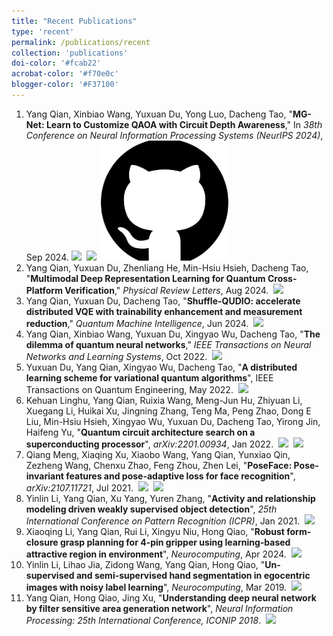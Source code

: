 ```yaml
---
title: "Recent Publications"
type: 'recent'
permalink: /publications/recent
collection: 'publications'
doi-color: '#fcab22'
acrobat-color: '#f70e0c'
blogger-color: '#F37100'
---
```

1. Yang Qian, Xinbiao Wang, Yuxuan Du, Yong Luo, Dacheng Tao, "**MG-Net: Learn to Customize QAOA with Circuit Depth Awareness**," In *38th Conference on Neural Information Processing Systems (NeurIPS 2024)*, Sep 2024. <a href='https://arxiv.org/abs/2409.18692' target='_blank' class='btn btn--mcwarxiv'><img src='../images/arxiv-logo-16px-high.png'/></a> &nbsp;<a href='/publications/bibtex#qian2024mgnet' target='_blank' class='btn btn--mcwbibtex'><img src='../images/BibTeX_logo-16px-high.png'/></a> &nbsp;<a href='https://github.com/QQQYang/MG-Net' target='_blank' class='btn btn--mcwbibtex'><img src='../images/github.png'/></a>
1. Yang Qian, Yuxuan Du, Zhenliang He, Min-Hsiu Hsieh, Dacheng Tao, "**Multimodal Deep Representation Learning for Quantum Cross-Platform Verification**," *Physical Review Letters*, Aug 2024. <a href='https://journals.aps.org/prl/abstract/10.1103/PhysRevLett.133.130601' target='_blank'><i class='fas fa-solid fa-file-pdf' style='color: {{ page.acrobat-color }}'></i></a> &nbsp;<a href='/publications/bibtex#qian2024multimodal' target='_blank' class='btn btn--mcwbibtex'><img src='../images/BibTeX_logo-16px-high.png'/></a>
1. Yang Qian, Yuxuan Du, Dacheng Tao, "**Shuffle-QUDIO: accelerate distributed VQE with trainability enhancement and measurement reduction**," *Quantum Machine Intelligence*, Jun 2024. <a href='https://link.springer.com/article/10.1007/s42484-024-00167-y' target='_blank'><i class='fas fa-solid fa-file-pdf' style='color: {{ page.acrobat-color }}'></i></a> &nbsp;<a href='/publications/bibtex#qian2024shuffle' target='_blank' class='btn btn--mcwbibtex'><img src='../images/BibTeX_logo-16px-high.png'/></a>
1. Yang Qian, Xinbiao Wang, Yuxuan Du, Xingyao Wu, Dacheng Tao, "**The dilemma of quantum neural networks**," *IEEE Transactions on Neural Networks and Learning Systems*, Oct 2022. <a href='https://ieeexplore.ieee.org/abstract/document/9908575' target='_blank'><i class='fas fa-solid fa-file-pdf' style='color: {{ page.acrobat-color }}'></i></a> &nbsp;<a href='/publications/bibtex#qian2024shuffle' target='_blank' class='btn btn--mcwbibtex'><img src='../images/BibTeX_logo-16px-high.png'/></a>
1. Yuxuan Du, Yang Qian, Xingyao Wu, Dacheng Tao, "**A distributed learning scheme for variational quantum algorithms**", IEEE Transactions on Quantum Engineering, May 2022. <a href='https://ieeexplore.ieee.org/stamp/stamp.jsp?arnumber=9775600' target='_blank'><i class='fas fa-solid fa-file-pdf' style='color: {{ page.acrobat-color }}'></i></a> &nbsp;<a href='/publications/bibtex#du2022distributed' target='_blank' class='btn btn--mcwbibtex'><img src='../images/BibTeX_logo-16px-high.png'/></a>
1. Kehuan Linghu, Yang Qian, Ruixia Wang, Meng-Jun Hu, Zhiyuan Li, Xuegang Li, Huikai Xu, Jingning Zhang, Teng Ma, Peng Zhao, Dong E Liu, Min-Hsiu Hsieh, Xingyao Wu, Yuxuan Du, Dacheng Tao, Yirong Jin, Haifeng Yu, "**Quantum circuit architecture search on a superconducting processor**", *arXiv:2201.00934*, Jan 2022. &nbsp;<a href='https://arxiv.org/pdf/2201.00934' target='_blank' class='btn btn--mcwarxiv'><img src='../images/arxiv-logo-16px-high.png'/></a> &nbsp;<a href='/publications/bibtex#linghu2022quantum' target='_blank' class='btn btn--mcwbibtex'><img src='../images/BibTeX_logo-16px-high.png'/></a>
1. Qiang Meng, Xiaqing Xu, Xiaobo Wang, Yang Qian, Yunxiao Qin, Zezheng Wang, Chenxu Zhao, Feng Zhou, Zhen Lei, "**PoseFace: Pose-invariant features and pose-adaptive loss for face recognition**", *arXiv:2107.11721*, Jul 2021. &nbsp;<a href='https://arxiv.org/pdf/2107.11721' target='_blank' class='btn btn--mcwarxiv'><img src='../images/arxiv-logo-16px-high.png'/></a> &nbsp;<a href='/publications/bibtex#meng2021poseface' target='_blank' class='btn btn--mcwbibtex'><img src='../images/BibTeX_logo-16px-high.png'/></a>
1. Yinlin Li, Yang Qian, Xu Yang, Yuren Zhang, "**Activity and relationship modeling driven weakly supervised object detection**", *25th International Conference on Pattern Recognition (ICPR)*, Jan 2021. <a href='https://ieeexplore.ieee.org/abstract/document/9412697' target='_blank'><i class='fas fa-solid fa-file-pdf' style='color: {{ page.acrobat-color }}'></i></a> &nbsp;<a href='/publications/bibtex#li2021activity' target='_blank' class='btn btn--mcwbibtex'><img src='../images/BibTeX_logo-16px-high.png'/></a>
1. Xiaoqing Li, Yang Qian, Rui Li, Xingyu Niu, Hong Qiao, "**Robust form-closure grasp planning for 4-pin gripper using learning-based attractive region in environment**", *Neurocomputing*, Apr 2024. <a href='https://www.sciencedirect.com/science/article/abs/pii/S0925231219317424' target='_blank'><i class='fas fa-solid fa-file-pdf' style='color: {{ page.acrobat-color }}'></i></a> &nbsp;<a href='/publications/bibtex#li2020robust' target='_blank' class='btn btn--mcwbibtex'><img src='../images/BibTeX_logo-16px-high.png'/></a>
1. Yinlin Li, Lihao Jia, Zidong Wang, Yang Qian, Hong Qiao, "**Un-supervised and semi-supervised hand segmentation in egocentric images with noisy label learning**", *Neurocomputing*, Mar 2019. <a href='https://www.sciencedirect.com/science/article/pii/S0925231218314644' target='_blank'><i class='fas fa-solid fa-file-pdf' style='color: {{ page.acrobat-color }}'></i></a> &nbsp;<a href='/publications/bibtex#li2019supervised' target='_blank' class='btn btn--mcwbibtex'><img src='../images/BibTeX_logo-16px-high.png'/></a>
1. Yang Qian, Hong Qiao, Jing Xu, "**Understanding deep neural network by filter sensitive area generation network**", *Neural Information Processing: 25th International Conference, ICONIP 2018*. <a href='https://link.springer.com/chapter/10.1007/978-3-030-04167-0_18' target='_blank'><i class='fas fa-solid fa-file-pdf' style='color: {{ page.acrobat-color }}'></i></a> &nbsp;<a href='/publications/bibtex#qian2018understanding' target='_blank' class='btn btn--mcwbibtex'><img src='../images/BibTeX_logo-16px-high.png'/></a>